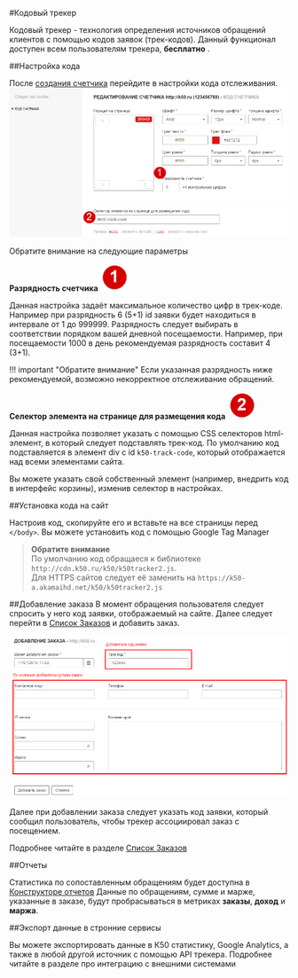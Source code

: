 #Кодовый трекер

Кодовый трекер - технология определения источников обращений клиентов с помощью кодов заявок (трек-кодов). Данный функционал доступен всем пользователям трекера, **бесплатно** .

##Настройка кода

После [создания счетчика](first-steps.md) перейдите в настройки кода отслеживания.
![Настройки кода](code_1.png)

Обратите внимание на следующие параметры

**Разрядность счетчика** ![Цифра_1](./reports/dig_1.png)

Данная настройка задаёт максимальное количество цифр в трек-коде. Например при разрядность 6 (5+1) id заявки будет находиться в интервале от 1 до 999999.
Разрядность следует выбирать в соответствии порядком вашей дневной посещаемости.
Например, при посещаемости 1000 в день рекомендуемая разрядность составит 4 (3+1).

!!! important "Обратите внимание"
    Если указанная разрядность ниже рекомендуемой, возможно некорректное отслеживание обращений.

**Селектор элемента на странице для размещения кода** ![Цифра_2](./reports/dig_2.png)

Данная настройка позволяет указать с помощью CSS селекторов html-элемент, в который следует подставлять трек-код. По умолчанию код подставляется в элемент div с id `k50-track-code`, который отображается над всеми элементами сайта.

Вы можете указать свой собственный элемент (например, внедрить код в интерфейс корзины), изменив селектор в настройках.

##Установка кода на сайт

Настроив код, скопируйте его и вставьте на все страницы перед `</body>`. Вы можете установить код с помощью Google Tag Manager

>**Обратите внимание**<br/>
>По умолчанию код обращаеся к библиотеке `http://cdn.k50.ru/k50/k50tracker2.js`.<br/>
>Для HTTPS сайтов следует её заменить на `https://k50-a.akamaihd.net/k50/k50tracker2.js`

##Добавление заказа
В момент обращения пользователя следует спросить у него код заявки, отображаемый на сайте. Далее следует перейти в [Список Заказов](./reports/orders.md) и добавить заказ.

![Добавление заказа](code_2.png)

Далее при добавлении заказа следует указать код заявки, который сообщил пользователь, чтобы трекер ассоциировал заказ с посещением.

Подробнее читайте в разделе [Список Заказов](./reports/orders.md)

##Отчеты

Статистика по сопоставленным обращениям будет доступна в [Конструкторе отчетов](./reports/report-configurator.md)
Данные по обращениям, сумме и марже, указанные в заказе, будут пробрасываться в метриках **заказы**, **доход** и **маржа**.

##Экспорт данные в стронние сервисы

Вы можете экспортировать данные в К50 статистику, Google Analytics, а также в любой другой источник с помощью API трекера. Подробнее читайте в разделе про интеграцию с внешними системами
